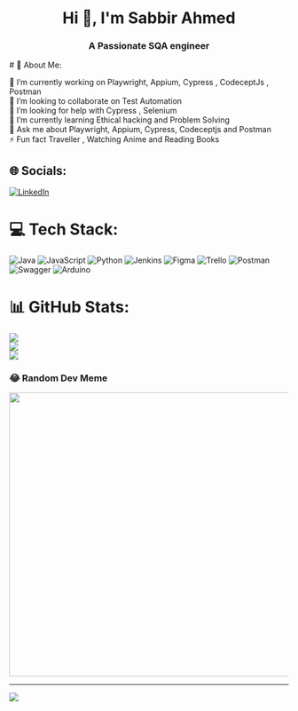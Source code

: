 <h1 align="center">Hi 👋, I'm Sabbir Ahmed</h1>
<h3 align="center">A Passionate SQA engineer</h3>
# 💫 About Me:

🔭 I’m currently working on Playwright, Appium, Cypress , CodeceptJs , Postman<br>👯 I’m looking to collaborate on Test Automation<br>🤝 I’m looking for help with Cypress , Selenium<br>🌱 I’m currently learning Ethical hacking and Problem Solving<br>💬 Ask me about Playwright, Appium, Cypress, Codeceptjs and Postman<br>⚡ Fun fact Traveller , Watching Anime and Reading Books


## 🌐 Socials:
[![LinkedIn](https://img.shields.io/badge/LinkedIn-%230077B5.svg?logo=linkedin&logoColor=white)](https://linkedin.com/in/sabbir-ahmed133) 

# 💻 Tech Stack:
![Java](https://img.shields.io/badge/java-%23ED8B00.svg?style=for-the-badge&logo=java&logoColor=white) ![JavaScript](https://img.shields.io/badge/javascript-%23323330.svg?style=for-the-badge&logo=javascript&logoColor=%23F7DF1E) ![Python](https://img.shields.io/badge/python-3670A0?style=for-the-badge&logo=python&logoColor=ffdd54) ![Jenkins](https://img.shields.io/badge/jenkins-%232C5263.svg?style=for-the-badge&logo=jenkins&logoColor=white) 	![Figma](https://img.shields.io/badge/figma-%23F24E1E.svg?style=for-the-badge&logo=figma&logoColor=white) ![Trello](https://img.shields.io/badge/Trello-%23026AA7.svg?style=for-the-badge&logo=Trello&logoColor=white) ![Postman](https://img.shields.io/badge/Postman-FF6C37?style=for-the-badge&logo=postman&logoColor=white) ![Swagger](https://img.shields.io/badge/-Swagger-%23Clojure?style=for-the-badge&logo=swagger&logoColor=white) ![Arduino](https://img.shields.io/badge/-Arduino-00979D?style=for-the-badge&logo=Arduino&logoColor=white)
# 📊 GitHub Stats:
![](https://github-readme-stats.vercel.app/api?username=S4BB1R&theme=radical&hide_border=false&include_all_commits=true&count_private=false)<br/>
![](https://github-readme-streak-stats.herokuapp.com/?user=S4BB1R&theme=radical&hide_border=false)<br/>
![](https://github-readme-stats.vercel.app/api/top-langs/?username=S4BB1R&theme=radical&hide_border=false&include_all_commits=true&count_private=false&layout=compact)

### 😂 Random Dev Meme
<img src="https://random-memer.herokuapp.com/" width="512px"/>

---
[![](https://visitcount.itsvg.in/api?id=S4BB1R&icon=0&color=0)](https://visitcount.itsvg.in)

<!---
S4BB1R/S4BB1R is a ✨ special ✨ repository because its `README.md` (this file) appears on your GitHub profile.
You can click the Preview link to take a look at your changes.
--->
